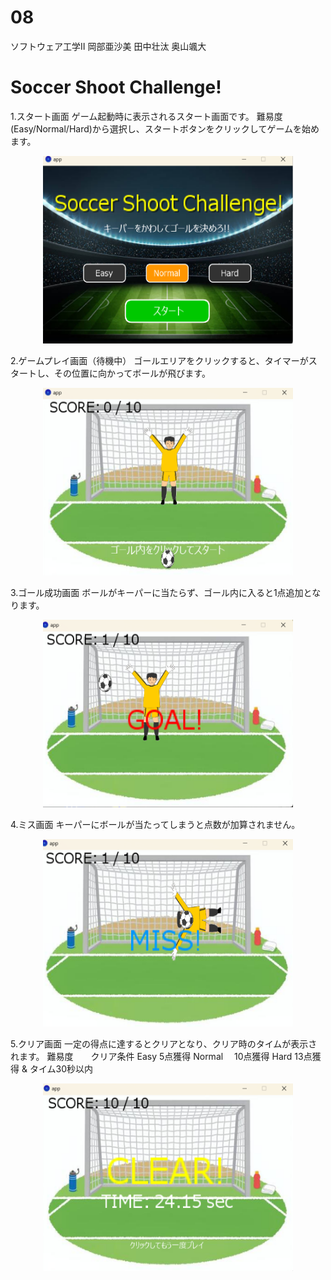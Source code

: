 # 08

ソフトウェア工学Ⅱ
岡部亜沙美
田中壮汰
奥山颯大

# Soccer Shoot Challenge!

1.スタート画面
ゲーム起動時に表示されるスタート画面です。
難易度(Easy/Normal/Hard)から選択し、スタートボタンをクリックしてゲームを始めます。
<p align="center">
<img src="image/start.png" alt="スタート画面" width="400" height="300">
</p>
2.ゲームプレイ画面（待機中）
ゴールエリアをクリックすると、タイマーがスタートし、その位置に向かってボールが飛びます。
<p align="center">
<img src="image/wait.png" alt="待機画面" width="400" height="300">
</p>
3.ゴール成功画面
ボールがキーパーに当たらず、ゴール内に入ると1点追加となります。
<p align="center">
<img src="image/goal.png" alt="ゴール成功画面" width="400" height="300">
</p>
4.ミス画面
キーパーにボールが当たってしまうと点数が加算されません。
<p align="center">
<img src="image/miss.png" alt="ゴール成功画面" width="400" height="300">
</p>
5.クリア画面
一定の得点に達するとクリアとなり、クリア時のタイムが表示されます。
難易度　　クリア条件
Easy     5点獲得
Normal　 10点獲得
Hard     13点獲得 & タイム30秒以内
<p align="center">
<img src="image/clear.png" alt="ゴール成功画面" width="400" height="300">
</p>
